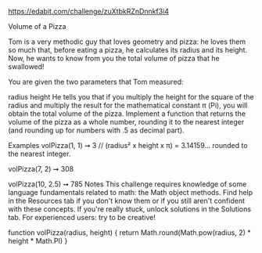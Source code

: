 https://edabit.com/challenge/zuXtbkRZnDnnkf3i4

Volume of a Pizza

Tom is a very methodic guy that loves geometry and pizza: he loves them so much that, before eating a pizza, he calculates its radius and its height. Now, he wants to know from you the total volume of pizza that he swallowed!

You are given the two parameters that Tom measured:

radius
height
He tells you that if you multiply the height for the square of the radius and multiply the result for the mathematical constant π (Pi), you will obtain the total volume of the pizza. Implement a function that returns the volume of the pizza as a whole number, rounding it to the nearest integer (and rounding up for numbers with .5 as decimal part).

Examples
volPizza(1, 1) ➞ 3
// (radius² x height x π) = 3.14159... rounded to the nearest integer.

volPizza(7, 2) ➞ 308

volPizza(10, 2.5) ➞ 785
Notes
This challenge requires knowledge of some language fundamentals related to math: the Math object methods. Find help in the Resources tab if you don't know them or if you still aren't confident with these concepts.
If you're really stuck, unlock solutions in the Solutions tab.
For experienced users: try to be creative!

function volPizza(radius, height) {
	return Math.round(Math.pow(radius, 2) * height * Math.PI)
}
